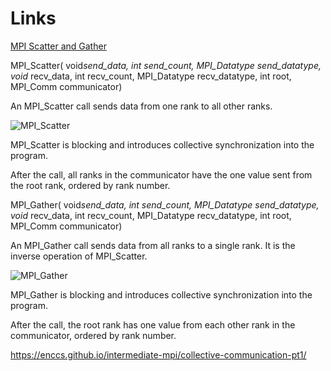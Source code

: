 # Links

[MPI Scatter and Gather](https://mpitutorial.com/tutorials/mpi-scatter-gather-and-allgather/)

MPI_Scatter(
    void*send_data,
    int send_count,
    MPI_Datatype send_datatype,
    void* recv_data,
    int recv_count,
    MPI_Datatype recv_datatype,
    int root,
    MPI_Comm communicator)

An MPI_Scatter call sends data from one rank to all other ranks.

![MPI_Scatter](MPI_Scatter.svg)

MPI_Scatter is blocking and introduces collective synchronization into the program.

After the call, all ranks in the communicator have the one value sent from the root rank, ordered by rank number.

MPI_Gather(
    void*send_data,
    int send_count,
    MPI_Datatype send_datatype,
    void* recv_data,
    int recv_count,
    MPI_Datatype recv_datatype,
    int root,
    MPI_Comm communicator)

An MPI_Gather call sends data from all ranks to a single rank. It is the inverse operation of MPI_Scatter.

![MPI_Gather](MPI_Gather.svg)

MPI_Gather is blocking and introduces collective synchronization into the program.

After the call, the root rank has one value from each other rank in the communicator, ordered by rank number.

<https://enccs.github.io/intermediate-mpi/collective-communication-pt1/>
